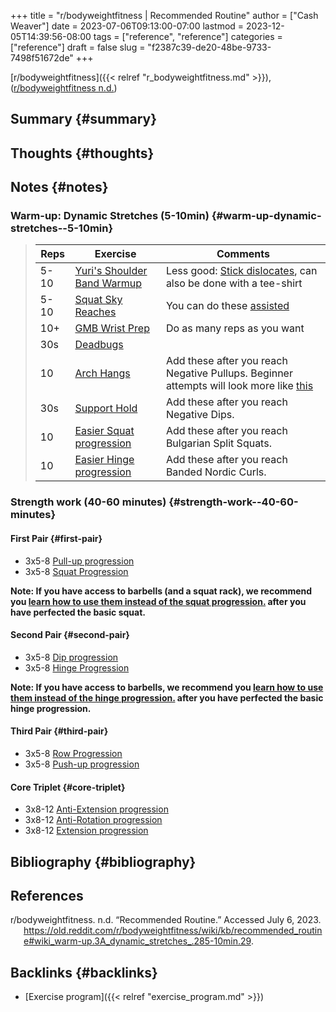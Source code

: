 +++
title = "r/bodyweightfitness | Recommended Routine"
author = ["Cash Weaver"]
date = 2023-07-06T09:13:00-07:00
lastmod = 2023-12-05T14:39:56-08:00
tags = ["reference", "reference"]
categories = ["reference"]
draft = false
slug = "f2387c39-de20-48be-9733-7498f51672de"
+++

[r/bodyweightfitness]({{< relref "r_bodyweightfitness.md" >}}), (<a href="#citeproc_bib_item_1">r/bodyweightfitness n.d.</a>)


## Summary {#summary}


## Thoughts {#thoughts}


## Notes {#notes}


### Warm-up: Dynamic Stretches (5-10min) {#warm-up-dynamic-stretches--5-10min}

> | Reps | Exercise                                                                                    | Comments                                                                                                                              |
> |------|---------------------------------------------------------------------------------------------|---------------------------------------------------------------------------------------------------------------------------------------|
> | 5-10 | [Yuri's Shoulder Band Warmup](https://www.youtube.com/watch?v=Vwn5hSf3WEg)                  | Less good: [Stick dislocates](https://media.giphy.com/media/2x6ZLj05SFvHy/giphy.gif), can also be done with a tee-shirt               |
> | 5-10 | [Squat Sky Reaches](https://youtu.be/lbozu0DPcYI?t=42s)                                     | You can do these [assisted](https://youtu.be/muF-knm3HCc)                                                                             |
> | 10+  | [GMB Wrist Prep](https://www.youtube.com/watch?v=mSZWSQSSEjE)                               | Do as many reps as you want                                                                                                           |
> | 30s  | [Deadbugs](http://www.nick-e.com/deadbug/)                                                  |                                                                                                                                       |
> | 10   | [Arch Hangs](https://youtu.be/C995b3KLXS4?t=7s)                                             | Add these after you reach Negative Pullups. Beginner attempts will look more like [this](https://www.youtube.com/watch?v=HoE-C85ZlCE) |
> | 30s  | [Support Hold](https://www.reddit.com/r/bodyweightfitness/wiki/exercises/support)           | Add these after you reach Negative Dips.                                                                                              |
> | 10   | [Easier Squat progression](https://www.reddit.com/r/bodyweightfitness/wiki/exercises/squat) | Add these after you reach Bulgarian Split Squats.                                                                                     |
> | 10   | [Easier Hinge progression](https://www.reddit.com/r/bodyweightfitness/wiki/exercises/hinge) | Add these after you reach Banded Nordic Curls.                                                                                        |


### Strength work (40-60 minutes) {#strength-work--40-60-minutes}


#### First Pair {#first-pair}

-   3x5-8 [Pull-up progression](https://old.reddit.com/r/bodyweightfitness/wiki/exercises/pullup)
-   3x5-8 [Squat Progression](https://old.reddit.com/r/bodyweightfitness/wiki/exercises/squat)

**Note: If you have access to barbells (and a squat rack), we recommend you [learn how to use them instead of the squat progression.](https://www.reddit.com/r/bodyweightfitness/wiki/kb/recommended_routine#wiki_integrating_barbell_squats_and_deadlifts) after you have perfected the basic squat.**


#### Second Pair {#second-pair}

-   3x5-8 [Dip progression](https://old.reddit.com/r/bodyweightfitness/wiki/exercises/dip)
-   3x5-8 [Hinge Progression](https://old.reddit.com/r/bodyweightfitness/wiki/exercises/hinge)

**Note: If you have access to barbells, we recommend you [learn how to use them instead of the hinge progression.](https://www.reddit.com/r/bodyweightfitness/wiki/kb/recommended_routine#wiki_integrating_barbell_squats_and_deadlifts) after you have perfected the basic hinge progression.**


#### Third Pair {#third-pair}

-   3x5-8 [Row Progression](https://old.reddit.com/r/bodyweightfitness/wiki/exercises/row)
-   3x5-8 [Push-up progression](https://old.reddit.com/r/bodyweightfitness/wiki/exercises/pushup)


#### Core Triplet {#core-triplet}

-   3x8-12 [Anti-Extension progression](https://www.reddit.com/r/bodyweightfitness/wiki/exercises/core#wiki_anti-extension)
-   3x8-12 [Anti-Rotation progression](https://www.reddit.com/r/bodyweightfitness/wiki/exercises/core#wiki_anti-rotation)
-   3x8-12 [Extension progression](https://www.reddit.com/r/bodyweightfitness/wiki/exercises/core#wiki_extension)


## Bibliography {#bibliography}

## References

<style>.csl-entry{text-indent: -1.5em; margin-left: 1.5em;}</style><div class="csl-bib-body">
  <div class="csl-entry"><a id="citeproc_bib_item_1"></a>r/bodyweightfitness. n.d. “Recommended Routine.” Accessed July 6, 2023. <a href="https://old.reddit.com/r/bodyweightfitness/wiki/kb/recommended_routine#wiki_warm-up.3A_dynamic_stretches_.285-10min.29">https://old.reddit.com/r/bodyweightfitness/wiki/kb/recommended_routine#wiki_warm-up.3A_dynamic_stretches_.285-10min.29</a>.</div>
</div>


## Backlinks {#backlinks}

-   [Exercise program]({{< relref "exercise_program.md" >}})

